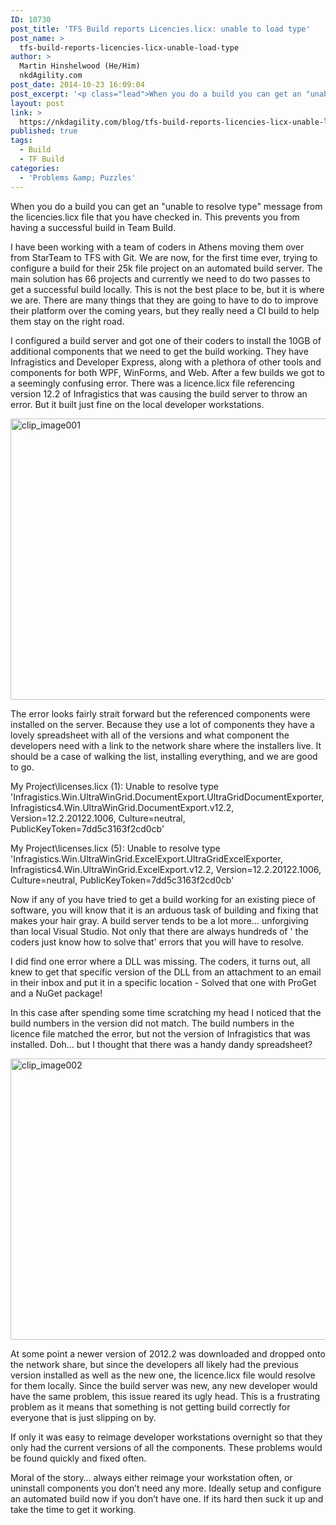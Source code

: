 ```yaml
---
ID: 10730
post_title: 'TFS Build reports Licencies.licx: unable to load type'
post_name: >
  tfs-build-reports-licencies-licx-unable-load-type
author: >
  Martin Hinshelwood (He/Him)
  nkdAgility.com
post_date: 2014-10-23 16:09:04
post_excerpt: '<p class="lead">When you do a build you can get an "unable to resolve type" message from the licencies.licx file that you have checked in. This prevents you from having a successful build in Team Build.</p>'
layout: post
link: >
  https://nkdagility.com/blog/tfs-build-reports-licencies-licx-unable-load-type/
published: true
tags:
  - Build
  - TF Build
categories:
  - 'Problems &amp; Puzzles'
---
```

<p class="lead">When you do a build you can get an "unable to resolve type" message from the licencies.licx file that you have checked in. This prevents you from having a successful build in Team Build.</p>
<p>I have been working with a team of coders in Athens moving them over from StarTeam to TFS with Git. We are now, for the first time ever, trying to configure a build for their 25k file project on an automated build server. The main solution has 66 projects and currently we need to do two passes to get a successful build locally. This is not the best place to be, but it is where we are. There are many things that they are going to have to do to improve their platform over the coming years, but they really need a CI build to help them stay on the right road.</p>
<p>I configured a build server and got one of their coders to install the 10GB of additional components that we need to get the build working. They have Infragistics and Developer Express, along with a plethora of other tools and components for both WPF, WinForms, and Web. After a few builds we got to a seemingly confusing error. There was a licence.licx file referencing version 12.2 of Infragistics that was causing the build server to throw an error. But it built just fine on the local developer workstations.</p>
<p><img style="background-image: none; padding-top: 0px; padding-left: 0px; margin: 0px; display: inline; padding-right: 0px; border: 0px;" title="clip_image001" src="http://nakedalmweb.wpengine.com/wp-content/uploads/2014/09/clip-image0012.png" alt="clip_image001" width="800" height="450" border="0" /></p>
<p>The error looks fairly strait forward but the referenced components were installed on the server. Because they use a lot of components they have a lovely spreadsheet with all of the versions and what component the developers need with a link to the network share where the installers live. It should be a case of walking the list, installing everything, and we are good to go.</p>
<p>My Project\licenses.licx (1): Unable to resolve type 'Infragistics.Win.UltraWinGrid.DocumentExport.UltraGridDocumentExporter, Infragistics4.Win.UltraWinGrid.DocumentExport.v12.2, Version=12.2.20122.1006, Culture=neutral, PublicKeyToken=7dd5c3163f2cd0cb'</p>
<p>My Project\licenses.licx (5): Unable to resolve type 'Infragistics.Win.UltraWinGrid.ExcelExport.UltraGridExcelExporter, Infragistics4.Win.UltraWinGrid.ExcelExport.v12.2, Version=12.2.20122.1006, Culture=neutral, PublicKeyToken=7dd5c3163f2cd0cb'</p>
<p>Now if any of you have tried to get a build working for an existing piece of software, you will know that it is an arduous task of building and fixing that makes your hair gray. A build server tends to be a lot more… unforgiving than local Visual Studio. Not only that there are always hundreds of ' the coders just know how to solve that' errors that you will have to resolve.</p>
<p>I did find one error where a DLL was missing. The coders, it turns out, all knew to get that specific version of the DLL from an attachment to an email in their inbox and put it in a specific location - Solved that one with ProGet and a NuGet package!</p>
<p>In this case after spending some time scratching my head I noticed that the build numbers in the version did not match. The build numbers in the licence file matched the error, but not the version of Infragistics that was installed. Doh… but I thought that there was a handy dandy spreadsheet?</p>
<p><img style="background-image: none; padding-top: 0px; padding-left: 0px; display: inline; padding-right: 0px; border: 0px;" title="clip_image002" src="http://nakedalmweb.wpengine.com/wp-content/uploads/2014/09/clip-image0022.png" alt="clip_image002" width="800" height="450" border="0" /></p>
<p>At some point a newer version of 2012.2 was downloaded and dropped onto the network share, but since the developers all likely had the previous version installed as well as the new one, the licence.licx file would resolve for them locally. Since the build server was new, any new developer would have the same problem, this issue reared its ugly head. This is a frustrating problem as it means that something is not getting build correctly for everyone that is just slipping on by.</p>
<p>If only it was easy to reimage developer workstations overnight so that they only had the current versions of all the components. These problems would be found quickly and fixed often.</p>
<p>Moral of the story… always either reimage your workstation often, or uninstall components you don’t need any more. Ideally setup and configure an automated build now if you don’t have one. If its hard then suck it up and take the time to get it working.</p>